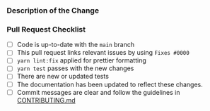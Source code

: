 <!--
  🌟 Thank you for your contribution! We're excited to review your pull request 🌟

  To ensure a smooth and prompt review process, please provide the following information.
  If you're uncertain about specific details, do your best or feel free to seek assistance
  through our community support channels. We're here to help!
-->

### Description of the Change

<!--
  Clearly and succinctly describe the nature of your change, the problem it aims to solve,
  and the rationale behind the change. Detail how you have verified the effectiveness of
  this change and its alignment with your intended outcomes.

  Including a comparison of current vs. new behavior can be incredibly helpful.
-->

### Pull Request Checklist

<!--
  Please review and check the following items to ensure your pull request is ready for review.

  If an item is not applicable, kindly mark it with "N/A."
-->

- [ ] Code is up-to-date with the `main` branch
- [ ] This pull request links relevant issues by using `Fixes #0000`
- [ ] `yarn lint:fix` applied for prettier formatting
- [ ] `yarn test` passes with the new changes
- [ ] There are new or updated tests
- [ ] The documentation has been updated to reflect these changes.
- [ ] Commit messages are clear and follow the guidelines in [CONTRIBUTING.md](https://github.com/fluxmodels/fluxmodels/blob/main/CONTRIBUTING.md)

<!--
  🚀 We appreciate your effort in improving MetaTyper!
  Thank you for adding value and sharing your insights.
-->
